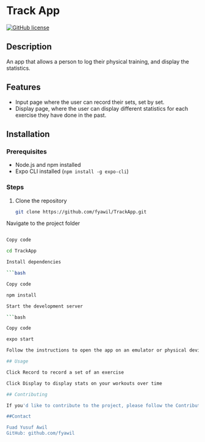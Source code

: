 # Track App

[![GitHub license](https://img.shields.io/badge/license-MIT-blue.svg)](https://github.com/your-username/your-app-name/blob/main/LICENSE)

## Description

An app that allows a person to log their physical training, and display the statistics.

## Features

- Input page where the user can record their sets, set by set.
- Display page, where the user can display different statistics for each exercise they have done in the past.

## Installation

### Prerequisites

- Node.js and npm installed
- Expo CLI installed (`npm install -g expo-cli`)

### Steps

1. Clone the repository

   ```bash
   git clone https://github.com/fyawil/TrackApp.git
Navigate to the project folder

```bash

Copy code

cd TrackApp

Install dependencies

```bash

Copy code

npm install

Start the development server

```bash

Copy code

expo start

Follow the instructions to open the app on an emulator or physical device.

## Usage

Click Record to record a set of an exercise

Click Display to display stats on your workouts over time

## Contributing

If you'd like to contribute to the project, please follow the Contributing Guidelines.

##Contact

Fuad Yusuf Awil
GitHub: github.com/fyawil
